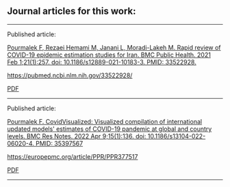 ## Journal articles for this work:

********

Published article:

[Pourmalek F, Rezaei Hemami M, Janani L, Moradi-Lakeh M. Rapid review of COVID-19 epidemic estimation studies for Iran. BMC Public Health. 2021 Feb 1;21(1):257. doi: 10.1186/s12889-021-10183-3. PMID: 33522928.](https://bmcpublichealth.biomedcentral.com/articles/10.1186/s12889-021-10183-3) 

https://pubmed.ncbi.nlm.nih.gov/33522928/ 

[PDF](https://github.com/pourmalek/CovidVisualizedGlobal/blob/main/journal%20articles%2C%20this%20work/Pourmalek%20et%20al%20-%20Rapid%20review%20of%20COVID-19%20epidemic%20estimation%20studies%20for%20Iran%20-%20BMC%20Public%20Health%202021.pdf)

********

Published article: 
   
[Pourmalek F. CovidVisualized: Visualized compilation of international updated models' estimates of COVID-19 pandemic at global and country levels. BMC Res Notes. 2022 Apr 9;15(1):136. doi: 10.1186/s13104-022-06020-4. PMID: 35397567](https://bmcresnotes.biomedcentral.com/articles/10.1186/s13104-022-06020-4)
 
https://europepmc.org/article/PPR/PPR377517 

[PDF](https://github.com/pourmalek/CovidVisualizedGlobal/blob/main/journal%20articles%2C%20this%20work/Pourmalek%20F%20-%20CovidVisualized-%20Visualized%20compilation%20of%20international%20updating%20models’%20estimates%20of%20COVID-19%20pandemic%20at%20global%20and%20country%20levels%20-%20PREPRINT%20%20Research%20Square%2020210802.pdf)

********

